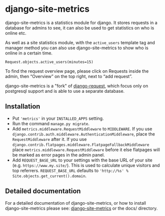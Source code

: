 django-site-metrics
===================

django-site-metrics is a statistics module for django. It stores requests in a database for admins to see, it can also be used to get statistics on who is online etc.

As well as a site statistics module, with the `active_users` template tag and manager method you can also use django-site-metrics to show who is online in a certain time.

    Request.objects.active_users(minutes=15)

To find the request overview page, please click on Requests inside the admin, then “Overview” on the top right, next to “add request”.

django-site-metrics is a "fork" of [django-request](https://github.com/django-request/django-request/), which focus only on postgresql support and is able to use a separate database.

Installation
------------

- Put `'metrics'` in your `INSTALLED_APPS` setting.
- Run the command `manage.py migrate`.
- Add `metrics.middleware.RequestMiddleware` to `MIDDLEWARE`. If you use `django.contrib.auth.middleware.AuthenticationMiddleware`, place the `RequestMiddleware` after it. If you use `django.contrib.flatpages.middleware.FlatpageFallbackMiddleware` place `metrics.middleware.RequestMiddleware` before it else flatpages will be marked as error pages in the admin panel.
- Add `REQUEST_BASE_URL` to your settings with the base URL of your site (e.g.
  `https://www.my.site/`). This is used to calculate unique visitors and top
  referrers. `REQUEST_BASE_URL` defaults to
  `'http://%s' % Site.objects.get_current().domain`.

Detailed documentation
----------------------

For a detailed documentation of django-site-metrics, or how to install django-site-metrics please see: [django-site-metrics](https://django-site-metrics.readthedocs.org/en/latest/) or the docs/ directory.
